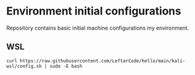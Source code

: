 # Environment initial configurations
Repository contains basic initial machine configurations my environment.

## WSL
```
curl https://raw.githubusercontent.com/LeftarCode/hello/main/kali-wsl/config.sh | sudo -E bash
```